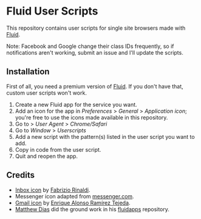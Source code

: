 # Fluid User Scripts

This repository contains user scripts for single site browsers
made with [Fluid](http://fluidapp.com).

Note: Facebook and Google change their class IDs frequently, so if notifications
aren't working, submit an issue and I'll update the scripts.

## Installation

First of all, you need a premium version of [Fluid](http://fluidapp.com). If you
don't have that, custom user scripts won't work.

1. Create a new Fluid app for the service you want.
2. Add an icon for the app in *Preferences* > *General* > *Application icon*;
   you're free to use the icons made available in this repository.
3. Go to *<App Name>* > *User Agent* > *Chrome/Safari*
4. Go to *Window* > *Userscripts*
5. Add a new script with the pattern(s) listed in the user script you want to
   add.
6. Copy in code from the user script.
7. Quit and reopen the app.

## Credits

* [Inbox icon](https://dribbble.com/shots/1829913-Google-Inbox-Yosemite-Icon-2)
  by [Fabrizio Rinaldi](https://dribbble.com/linuz90).
* Messenger icon adapted from [messenger.com](http://messenger.com/).
* [Gmail icon](http://www.iconarchive.com/show/cold-fusion-hd-icons-by-chrisbanks2/gmail-new-2-icon.html)
  by [Enrique Alonso Ramírez Tejeda](http://dtafalonso.deviantart.com/).
* [Matthew Dias](https://github.com/matthewdias/) did the ground work in his
  [fluidapps](https://github.com/matthewdias/fluidapps) repository.